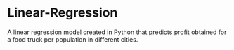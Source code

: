 # Linear-Regression
A linear regression model created in Python that predicts profit obtained for a food truck per population in different cities.
